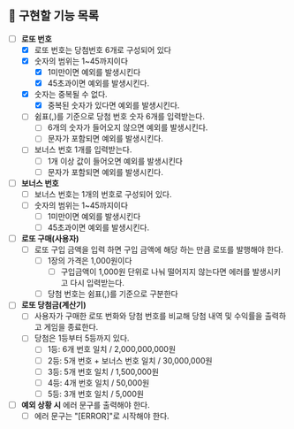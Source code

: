## 📄 구현할 기능 목록

- [ ] **로또 번호**
    - [x] 로또 번호는 당첨번호 6개로 구성되어 있다
    - [x] 숫자의 범위는 1~45까지이다
        - [x] 1미만이면 예외를 발생시킨다
        - [x] 45초과이면 예외를 발생시킨다.
    - [x] 숫자는 중복될 수 없다.
        - [x] 중복된 숫자가 있다면 예외를 발생시킨다.

    - [ ] 쉼표(,)를 기준으로 당첨 번호 숫자 6개를 입력받는다.
        - [ ] 6개의 숫자가 들어오지 않으면 예외를 발생시킨다.
        - [ ] 문자가 포함되면 예외를 발생시킨다.
    - [ ] 보너스 번호 1개를 입력받는다.
        - [ ] 1개 이상 값이 들어오면 예외를 발생시킨다
        - [ ] 문자가 포함되면 예외를 발생시킨다.

- [ ] **보너스 번호**
    - [ ] 보너스 번호는 1개의 번호로 구성되어 있다.
    - [ ] 숫자의 범위는 1~45까지이다
        - [ ] 1미만이면 예외를 발생시킨다
        - [ ] 45초과이면 예외를 발생시킨다.

- [ ] **로또 구매(사용자)**
    - [ ] 로또 구입 금액을 입력 하면 구입 금액에 해당 하는 만큼 로또를 발행해야 한다.
        - [ ] 1장의 가격은 1,000원이다
            - [ ] 구입금액이 1,000원 단위로 나눠 떨어지지 않는다면 에러를 발생시키고 다시 입력받는다.
        - [ ] 당첨 번호는 쉼표(,)를 기준으로 구분한다

- [ ] **로또 당첨금(계산기)**
    - [ ] 사용자가 구매한 로또 번화와 당첨 번호를 비교해 당첨 내역 및 수익률을 출력하고 게임을 종료한다.
    - [ ] 당첨은 1등부터 5등까지 있다.
        - [ ] 1등: 6개 번호 일치 / 2,000,000,000원
        - [ ] 2등: 5개 번호 + 보너스 번호 일치 / 30,000,000원
        - [ ] 3등: 5개 번호 일치 / 1,500,000원
        - [ ] 4등: 4개 번호 일치 / 50,000원
        - [ ] 5등: 3개 번호 일치 / 5,000원

- [ ] **예외 상황 시** 에러 문구를 출력해야 한다.
    - [ ] 에러 문구는 "[ERROR]"로 시작해야 한다.
